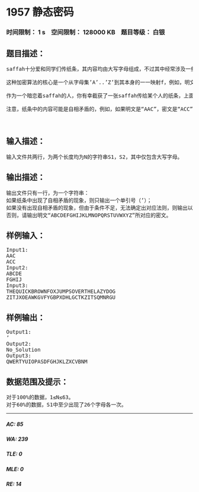 # 1957 静态密码   
### 时间限制： 1 s&nbsp;&nbsp;&nbsp;&nbsp;空间限制： 128000 KB&nbsp;&nbsp;&nbsp;&nbsp;题目等级： 白银  
## 题目描述：  

<pre>
saffah十分爱和同学们传纸条，其内容均由大写字母组成，不过其中经常涉及一些不可告人的秘密，于是saffah发明了一种简单的加密算法。由于对于同一个明文，其所对应的密文是惟一的，故saffah它们称这种加密方法为“静态密码”（static password，简称stpass）。
 
这种加密算法的核心是一个从字母集’A’..’Z’到其本身的一一映射f，例如，明文的“ABCDEFGHIJKLMNOPQRSTUVWXYZ”对应密文的“QWERTYUIOPASDFGHJKLZXCVBNM”就是一种合法的映射。换言之，一个明文不可能对应多个密文，一个密文也不可能有多个明文与之对应。
 
作为一个暗恋着saffah的人，你有幸截获了一张saffah传给某个人的纸条，上面一行是明文，另一行是其对应的密文。你试图计算出这个对应法则，即明文的“ABCDEFGHIJKLMNOPQRSTUVWXYZ”分别对应着什么密文。
 
注意，纸条中的内容可能是自相矛盾的，例如，如果明文是“AAC”，密文是“ACC”，那么这是不合法的，因为明文A对应着两个密文A和C，密文C也对应着两个明文A和C。但是如果没有自相矛盾的现象出现，我们就假定纸条中的所有内容都是正确的。
  

</pre>
  
  
## 输入描述：  

<pre>
输入文件共两行，为两个长度均为N的字符串S1，S2，其中仅包含大写字母。
</pre>
  
  
## 输出描述：  

<pre>
输出文件只有一行，为一个字符串：
如果纸条中出现了自相矛盾的现象，则只输出一个单引号（’）；
如果没有出现自相矛盾的现象，但由于条件不足，无法确定出对应法则，则输出以下字符串：’No_Solution’（不含引号）；
否则，请输出明文“ABCDEFGHIJKLMNOPQRSTUVWXYZ”所对应的密文。
</pre>
  
  
## 样例输入：  

<pre>
Input1:
AAC
ACC
Input2:
ABCDE
FGHIJ
Input3:
THEQUICKBROWNFOXJUMPSOVERTHELAZYDOG
ZITJXOEAWKGVFYGBPXDHLGCTKZITSQMNRGU
</pre>
  
  
## 样例输出：  

<pre>
Output1:
’
Output2:
No_Solution
Output3:
QWERTYUIOPASDFGHJKLZXCVBNM
</pre>
  
  
## 数据范围及提示：  

<pre>
对于100%的数据，1≤N≤63。
对于60%的数据，S1中至少出现了26个字母各一次。
</pre>
  
  
***  

##### AC: 85  
##### WA: 239  
##### TLE: 0  
##### MLE: 0  
##### RE: 14  
